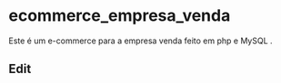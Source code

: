 # ecommerce_empresa_venda
Este é um e-commerce para a empresa venda feito em php e MySQL .


<h2>Edit </h2>
